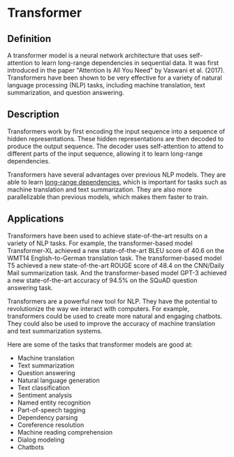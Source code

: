 # Transformer

## Definition

A transformer model is a neural network architecture that uses self-attention to learn long-range dependencies in sequential data. It was first introduced in the paper "Attention Is All You Need" by Vaswani et al. (2017). Transformers have been shown to be very effective for a variety of natural language processing (NLP) tasks, including machine translation, text summarization, and question answering.

## Description

Transformers work by first encoding the input sequence into a sequence of hidden representations. These hidden representations are then decoded to produce the output sequence. The decoder uses self-attention to attend to different parts of the input sequence, allowing it to learn long-range dependencies.

Transformers have several advantages over previous NLP models. They are able to learn [long-range dependencies](Long%20Range%20Dependency.md), which is important for tasks such as machine translation and text summarization. They are also more parallelizable than previous models, which makes them faster to train.

## Applications

Transformers have been used to achieve state-of-the-art results on a variety of NLP tasks. For example, the transformer-based model Transformer-XL achieved a new state-of-the-art BLEU score of 40.6 on the WMT14 English-to-German translation task. The transformer-based model T5 achieved a new state-of-the-art ROUGE score of 48.4 on the CNN/Daily Mail summarization task. And the transformer-based model GPT-3 achieved a new state-of-the-art accuracy of 94.5% on the SQuAD question answering task.

Transformers are a powerful new tool for NLP. They have the potential to revolutionize the way we interact with computers. For example, transformers could be used to create more natural and engaging chatbots. They could also be used to improve the accuracy of machine translation and text summarization systems.

Here are some of the tasks that transformer models are good at:

-   Machine translation
-   Text summarization
-   Question answering
-   Natural language generation
-   Text classification
-   Sentiment analysis
-   Named entity recognition
-   Part-of-speech tagging
-   Dependency parsing
-   Coreference resolution
-   Machine reading comprehension
-   Dialog modeling
-   Chatbots